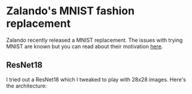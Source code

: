 # Zalando's MNIST fashion replacement

Zalando recently released a MNIST replacement. The issues with trying MNIST are
known but you can read about their motivation [here](https://github.com/zalandoresearch/fashion-mnist).

## ResNet18

I tried out a ResNet18 which I tweaked to play with 28x28 images. Here's the architecture:
